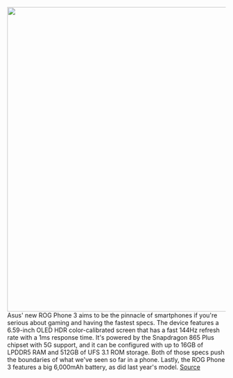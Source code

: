 <img src='https://cdn.vox-cdn.com/thumbor/C7hnU7aCCwKnFNDI3Y1HQW3pyIw=/0x0:3308x2206/1200x800/filters:focal(1390x839:1918x1367)/cdn.vox-cdn.com/uploads/chorus_image/image/67091815/rogphone3heroo.0.jpg' width='700px' /><br/>
Asus' new ROG Phone 3 aims to be the pinnacle of smartphones if you're serious about gaming and having the fastest specs. The device features a 6.59-inch OLED HDR color-calibrated screen that has a fast 144Hz refresh rate with a 1ms response time. It's powered by the Snapdragon 865 Plus chipset with 5G support, and it can be configured with up to 16GB of LPDDR5 RAM and 512GB of UFS 3.1 ROM storage. Both of those specs push the boundaries of what we've seen so far in a phone. Lastly, the ROG Phone 3 features a big 6,000mAh battery, as did last year's model.
<a href='https://www.theverge.com/2020/7/22/21332716/asus-rog-phone-3-gaming-snapdragon-865-plus-5g-airtriggers-oled-ram'> Source <a/>